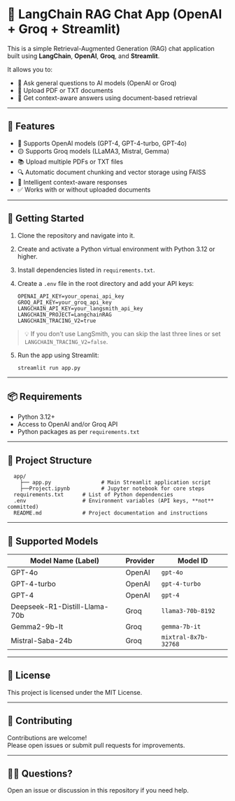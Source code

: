 # 💬 LangChain RAG Chat App (OpenAI + Groq + Streamlit)

This is a simple Retrieval-Augmented Generation (RAG) chat application built using **LangChain**, **OpenAI**, **Groq**, and **Streamlit**.

It allows you to:
- 💬 Ask general questions to AI models (OpenAI or Groq)
- 📄 Upload PDF or TXT documents
- 🧠 Get context-aware answers using document-based retrieval

---

## 🧰 Features

- 🔷 Supports OpenAI models (GPT-4, GPT-4-turbo, GPT-4o)
- 🟡 Supports Groq models (LLaMA3, Mistral, Gemma)
- 📚 Upload multiple PDFs or TXT files
- 🔍 Automatic document chunking and vector storage using FAISS
- 🤖 Intelligent context-aware responses
- ✅ Works with or without uploaded documents

---

## 🚀 Getting Started

1. Clone the repository and navigate into it.

2. Create and activate a Python virtual environment with Python 3.12 or higher.

3. Install dependencies listed in `requirements.txt`.

4. Create a `.env` file in the root directory and add your API keys:

    ```
    OPENAI_API_KEY=your_openai_api_key
    GROQ_API_KEY=your_groq_api_key
    LANGCHAIN_API_KEY=your_langsmith_api_key
    LANGCHAIN_PROJECT=LangchainRAG
    LANGCHAIN_TRACING_V2=true
    ```

> 💡 If you don’t use LangSmith, you can skip the last three lines or set `LANGCHAIN_TRACING_V2=false`.

5. Run the app using Streamlit:

    ```
    streamlit run app.py
    ```

---

## 📦 Requirements

- Python 3.12+
- Access to OpenAI and/or Groq API
- Python packages as per `requirements.txt`

---

## 📁 Project Structure
```
  app/
    ├── app.py                # Main Streamlit application script
    ├──Project.ipynb          # Jupyter notebook for core steps
  requirements.txt      # List of Python dependencies
  .env                  # Environment variables (API keys, **not** committed)
  README.md             # Project documentation and instructions
```
---

## 🤖 Supported Models

| Model Name (Label)               | Provider | Model ID                |
|----------------------------------|----------|--------------------------|
| GPT-4o                          | OpenAI   | `gpt-4o`                 |
| GPT-4-turbo                     | OpenAI   | `gpt-4-turbo`            |
| GPT-4                           | OpenAI   | `gpt-4`                  |
| Deepseek-R1-Distill-Llama-70b   | Groq     | `llama3-70b-8192`        |
| Gemma2-9b-It                    | Groq     | `gemma-7b-it`            |
| Mistral-Saba-24b                | Groq     | `mixtral-8x7b-32768`     |

---

## 📜 License

This project is licensed under the MIT License.

---

## 🤝 Contributing

Contributions are welcome!  
Please open issues or submit pull requests for improvements.

---

## 🙋‍♂️ Questions?

Open an issue or discussion in this repository if you need help.
